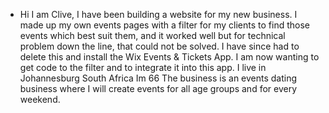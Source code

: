- Hi I am Clive, I have been building a website for my new business. I made up my own events pages with a filter for my clients to find those events which best suit them, and it worked well but for technical problem down the line, that could not be solved. I have since had to delete this and install the Wix Events & Tickets App. I am now wanting to get code to the filter and to integrate it into this app.
I live in Johannesburg South Africa
Im 66
The business is an events dating business where I will create events for all age groups and for every weekend.

